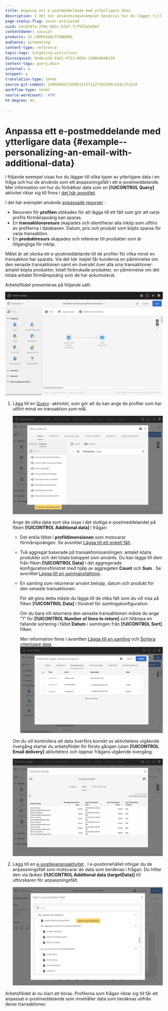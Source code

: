 ```yaml
---
title: Anpassa ett e-postmeddelande med ytterligare data
description: I det här användningsexemplet beskrivs hur du lägger till olika typer av ytterligare data i en fråga och använder dem som ett anpassningsfält i ett e-postmeddelande.
page-status-flag: never-activated
uuid: b3c629fa-370e-481c-b347-fcf9f5a5e847
contentOwner: sauviat
products: SG_CAMPAIGN/STANDARD
audience: automating
content-type: reference
topic-tags: targeting-activities
discoiquuid: 8d46ce28-0101-4f13-865a-2208ed6d6139
context-tags: query,main
internal: n
snippet: y
translation-type: tm+mt
source-git-commit: 2d994d85f126951215f1227301599c554c1f12c8
workflow-type: tm+mt
source-wordcount: '479'
ht-degree: 0%

---
```



# Anpassa ett e-postmeddelande med ytterligare data {#example--personalizing-an-email-with-additional-data}

I följande exempel visas hur du lägger till olika typer av ytterligare data i en fråga och hur de används som ett anpassningsfält i ett e-postmeddelande. Mer information om hur du förbättrar data som en **[!UICONTROL Query]** aktivitet riktar sig till finns i [det här avsnittet](../../automating/using/query.md#enriching-data).

I det här exemplet används [anpassade resurser](../../developing/using/data-model-concepts.md) :

* Resursen för **profilen** utökades för att lägga till ett fält som gör att varje profils förmånspoäng kan sparas.
* En **transaktionsresurs** skapades och identifierar alla inköp som utförs av profilerna i databasen. Datum, pris och produkt som köpts sparas för varje transaktion.
* En **produktresurs** skapades och refererar till produkter som är tillgängliga för inköp.

Målet är att skicka ett e-postmeddelande till de profiler för vilka minst en transaktion har sparats. Via det här mejlet får kunderna en påminnelse om den senaste transaktionen samt en översikt över alla sina transaktioner: antalet köpta produkter, totalt förbrukade produkter, en påminnelse om det totala antalet förmånspoäng som de har ackumulerat.

Arbetsflödet presenteras på följande sätt:

![](assets/enrichment_example1.png)

1. Lägg till en [Query](../../automating/using/query.md) -aktivitet, som gör att du kan ange de profiler som har utfört minst en transaktion som mål.

   ![](assets/enrichment_example2.png)

   Ange de olika data som ska visas i det slutliga e-postmeddelandet på fliken **[!UICONTROL Additional data]** i frågan:

   * Det enkla fältet i **profildimensionen** som motsvarar förmånspoängen. Se avsnittet [Lägga till ett enkelt fält](../../automating/using/query.md#adding-a-simple-field) .
   * Två aggregat baserade på transaktionssamlingen: antalet köpta produkter och det totala beloppet som använts. Du kan lägga till dem från fliken **[!UICONTROL Data]** i det aggregerade konfigurationsfönstret med hjälp av aggregaten **Count** och **Sum** . Se avsnittet [Lägga till en sammanställning](../../automating/using/query.md#adding-an-aggregate) .
   * En samling som returnerar använt belopp, datum och produkt för den senaste transaktionen.

      För att göra detta måste du lägga till de olika fält som du vill visa på fliken **[!UICONTROL Data]** i fönstret för samlingskonfiguration.

      Om du bara vill returnera den senaste transaktionen måste du ange &quot;1&quot; för **[!UICONTROL Number of lines to return]** och tillämpa en fallande sortering i fältet **Datum** i samlingen från **[!UICONTROL Sort]** fliken.

      Mer information finns i avsnitten [Lägga till en samling](../../automating/using/query.md#adding-a-collection) och [Sortera ytterligare data](../../automating/using/query.md#sorting-additional-data) .
   ![](assets/enrichment_example4.png)

   Om du vill kontrollera att data överförs korrekt av aktivitetens utgående övergång startar du arbetsflödet för första gången (utan **[!UICONTROL Email delivery]** aktiviteten) och öppnar frågans utgående övergång.

   ![](assets/enrichment_example5.png)

1. Lägg till en [e-postleveransaktivitet](../../automating/using/email-delivery.md) . I e-postinnehållet infogar du de anpassningsfält som motsvarar de data som beräknas i frågan. Du hittar den via länken **[!UICONTROL Additional data (targetData)]** till utforskaren för anpassningsfält.

   ![](assets/enrichment_example3.png)

Arbetsflödet är nu klart att köras. Profilerna som frågan riktar sig till får ett anpassat e-postmeddelande som innehåller data som beräknas utifrån deras transaktioner.
